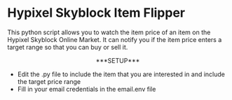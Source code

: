 # Hypixel Skyblock Item Flipper

This python script allows you to watch the item price of an item on the Hypixel Skyblock Online Market. It can notify you if the item price enters a target range so that you can buy or sell it.

<div align="center">
  ***SETUP***
</div>

+ Edit the .py file to include the item that you are interested in and include the target price range
+ Fill in your email credentials in the email.env file
